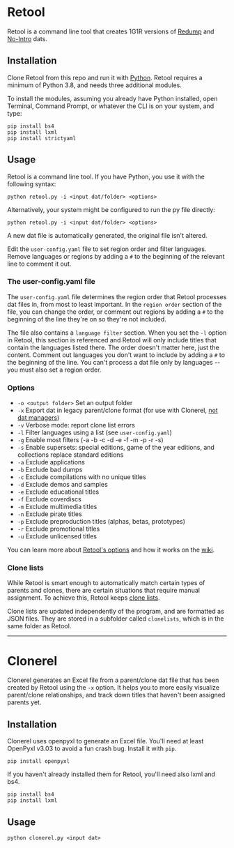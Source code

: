 # Retool

Retool is a command line tool that creates 1G1R versions of
[Redump](http://redump.org/) and
[No-Intro](https://www.no-intro.org/) dats.

## Installation

Clone Retool from this repo and run it with
[Python](https://www.python.org/). Retool requires a minimum of Python 3.8,
and needs three additional modules.

To install the modules, assuming you already have Python installed, open
Terminal, Command Prompt, or whatever the CLI is on your system, and type:

```
pip install bs4
pip install lxml
pip install strictyaml
```

## Usage

Retool is a command line tool. If you have Python, you use it with the
following syntax:

```
python retool.py -i <input dat/folder> <options>
```

Alternatively, your system might be configured to run the py file directly:

```
python retool.py -i <input dat/folder> <options>
```

A new dat file is automatically generated, the original file isn't altered.

Edit the `user-config.yaml` file to set region order and filter languages.
Remove languages or regions by adding a `#` to the beginning of the relevant
line to comment it out.

### The user-config.yaml file

The `user-config.yaml` file determines the region order that Retool processes
dat files in, from most to least important. In the `region order` section of
the file, you can change the order, or comment out regions by adding a `#` to
the beginning of the line they're on so they're not included.

The file also contains a `language filter` section. When you set the `-l`
option in Retool, this section is referenced and Retool will only include
titles that contain the languages listed there. The order doesn't matter here,
just the content. Comment out languages you don't want to include by adding a
`#` to the beginning of the line. You can't process a dat file only by
languages -- you must also set a region order.

### Options

* `-o <output folder>` Set an output folder
* `-x` Export dat in legacy parent/clone format
  (for use with Clonerel, [not dat managers](/unexpectedpanda/retool/wiki/Usage-and-options#export-in-legacy-parentclone-dat-form))
* `-v` Verbose mode: report clone list errors
* `-l` Filter languages using a list (see `user-config.yaml`)
* `-g` Enable most filters (-a -b -c -d -e -f -m -p -r -s)
* `-s` Enable supersets: special editions, game of the year
  editions, and collections replace standard editions
* `-a` Exclude applications
* `-b` Exclude bad dumps
* `-c` Exclude compilations with no unique titles
* `-d` Exclude demos and samples
* `-e` Exclude educational titles
* `-f` Exclude coverdiscs
* `-m` Exclude multimedia titles
* `-n` Exclude pirate titles
* `-p` Exclude preproduction titles (alphas, betas, prototypes)
* `-r` Exclude promotional titles
* `-u` Exclude unlicensed titles

You can learn more about
[Retool's options](https://github.com/unexpectedpanda/retool/wiki/Usage-and-options#More-options-information)
and how it works on the [wiki](https://github.com/unexpectedpanda/retool/wiki/).

### Clone lists

While Retool is smart enough to automatically match certain types of parents and
clones, there are certain situations that require manual assignment. To achieve
this, Retool keeps
[clone lists](https://github.com/unexpectedpanda/retool/wiki/Clone-lists).

Clone lists are updated independently of the program, and are formatted as JSON
files. They are stored in a subfolder called `clonelists`, which is in the same
folder as Retool.

<hr>

# Clonerel

Clonerel generates an Excel file from a parent/clone dat file that has been
created by Retool using the `-x` option. It helps you to more easily
visualize parent/clone relationships, and track down titles that haven't
been assigned parents yet.

## Installation

Clonerel uses openpyxl to generate an Excel file. You'll need at least OpenPyxl
v3.03 to avoid a fun crash bug. Install it with `pip`.

```
pip install openpyxl
```

If you haven't already installed them for Retool, you'll need also lxml and
bs4.

```
pip install bs4
pip install lxml
```

## Usage

```
python clonerel.py <input dat>
```